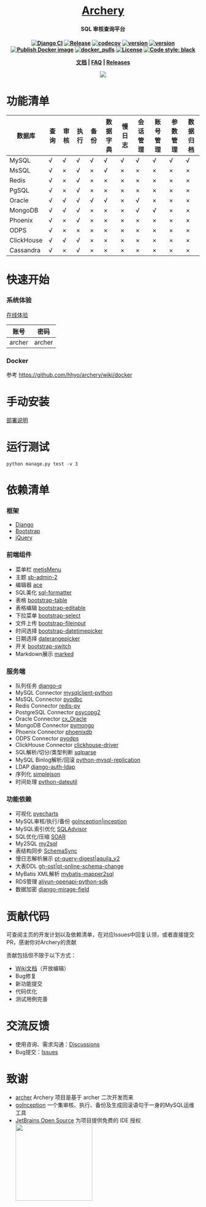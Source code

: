 <div align="center">

# <a href="https://archerydms.com/" target="_blank" rel="noopener noreferrer">Archery</a>
<h4> SQL 审核查询平台<h4>

[![Django CI](https://github.com/hhyo/Archery/actions/workflows/django.yml/badge.svg)](https://github.com/hhyo/Archery/actions/workflows/django.yml)
[![Release](https://img.shields.io/github/release/hhyo/archery.svg)](https://github.com/hhyo/archery/releases/)
[![codecov](https://codecov.io/gh/hhyo/archery/branch/master/graph/badge.svg)](https://codecov.io/gh/hhyo/archery)
[![version](https://img.shields.io/pypi/pyversions/django)](https://img.shields.io/pypi/pyversions/django/)
[![version](https://img.shields.io/badge/django-4.1-brightgreen.svg)](https://docs.djangoproject.com/zh-hans/4.1/)
[![Publish Docker image](https://github.com/hhyo/Archery/actions/workflows/docker-image.yml/badge.svg)](https://github.com/hhyo/Archery/actions/workflows/docker-image.yml)
[![docker_pulls](https://img.shields.io/docker/pulls/hhyo/archery.svg)](https://hub.docker.com/r/hhyo/archery/)
[![License](https://img.shields.io/badge/License-Apache%202.0-blue.svg)](http://github.com/hhyo/archery/blob/master/LICENSE)
[![Code style: black](https://img.shields.io/badge/code%20style-black-000000.svg)](https://github.com/psf/black)

[文档](https://archerydms.com/) | [FAQ](https://github.com/hhyo/archery/wiki/FAQ) | [Releases](https://github.com/hhyo/archery/releases/)

![](https://github.com/hhyo/Archery/wiki/images/dashboard.png)

</div>

功能清单
====

| 数据库        | 查询 | 审核 | 执行 | 备份 | 数据字典 | 慢日志 | 会话管理 | 账号管理 | 参数管理 | 数据归档 |
|------------| --- | --- | --- | --- | --- | --- | --- | --- | --- | --- |
| MySQL      | √ | √ | √ | √ | √ | √ | √ | √ | √ | √ |
| MsSQL      | √ | × | √ | × | √ | × | × | × | × | × |
| Redis      | √ | × | √ | × | × | × | × | × | × | × |
| PgSQL      | √ | × | √ | × | × | × | × | × | × | × |
| Oracle     | √ | √ | √ | √ | √ | × | √  | × | × | × |
| MongoDB    | √ | √  | √  | × | × | × | √  | √ | × | × |
| Phoenix    | √ | ×  | √  | × | × | × | × | × | × | × |
| ODPS       | √ | ×  | ×  | × | × | × | × | × | × | × |
| ClickHouse | √ | √  | √  | × | × | × | × | × | × | × |
| Cassandra  | √ | ×  | √  | × | × | × | × | × | × | × |



快速开始
===============
### 系统体验
[在线体验](https://demo.archerydms.com)

| 账号 | 密码 |
| --- | --- |
| archer | archer |

### Docker
参考 https://github.com/hhyo/archery/wiki/docker 

手动安装
===============
[部署说明](https://github.com/hhyo/archery/wiki/manual)

运行测试
===============
```
python manage.py test -v 3
```

依赖清单
===============
### 框架
- [Django](https://github.com/django/django)
- [Bootstrap](https://github.com/twbs/bootstrap)
- [jQuery](https://github.com/jquery/jquery)
### 前端组件
- 菜单栏 [metisMenu](https://github.com/onokumus/metismenu)
- 主题 [sb-admin-2](https://github.com/BlackrockDigital/startbootstrap-sb-admin-2)
- 编辑器 [ace](https://github.com/ajaxorg/ace)
- SQL美化 [sql-formatter](https://github.com/zeroturnaround/sql-formatter)
- 表格  [bootstrap-table](https://github.com/wenzhixin/bootstrap-table)
- 表格编辑  [bootstrap-editable](https://github.com/vitalets/x-editable)
- 下拉菜单 [bootstrap-select](https://github.com/snapappointments/bootstrap-select)
- 文件上传 [bootstrap-fileinput](https://github.com/kartik-v/bootstrap-fileinput)
- 时间选择  [bootstrap-datetimepicker](https://github.com/smalot/bootstrap-datetimepicker)
- 日期选择  [daterangepicker](https://github.com/dangrossman/daterangepicker)
- 开关  [bootstrap-switch](https://github.com/Bttstrp/bootstrap-switch)
- Markdown展示  [marked](https://github.com/markedjs/marked)
### 服务端
- 队列任务 [django-q](https://github.com/Koed00/django-q)
- MySQL Connector [mysqlclient-python](https://github.com/PyMySQL/mysqlclient-python)
- MsSQL Connector [pyodbc](https://github.com/mkleehammer/pyodbc)
- Redis Connector [redis-py](https://github.com/andymccurdy/redis-py)
- PostgreSQL Connector [psycopg2](https://github.com/psycopg/psycopg2)
- Oracle Connector [cx_Oracle](https://github.com/oracle/python-cx_Oracle)
- MongoDB Connector [pymongo](https://github.com/mongodb/mongo-python-driver)
- Phoenix Connector [phoenixdb](https://github.com/lalinsky/python-phoenixdb)
- ODPS Connector [pyodps](https://github.com/aliyun/aliyun-odps-python-sdk)
- ClickHouse Connector [clickhouse-driver](https://github.com/mymarilyn/clickhouse-driver)
- SQL解析/切分/类型判断 [sqlparse](https://github.com/andialbrecht/sqlparse)
- MySQL Binlog解析/回滚 [python-mysql-replication](https://github.com/noplay/python-mysql-replication)
- LDAP [django-auth-ldap](https://github.com/django-auth-ldap/django-auth-ldap)
- 序列化 [simplejson](https://github.com/simplejson/simplejson)
- 时间处理 [python-dateutil](https://github.com/paxan/python-dateutil)
### 功能依赖
- 可视化 [pyecharts](https://github.com/pyecharts/pyecharts)
- MySQL审核/执行/备份 [goInception](https://github.com/hanchuanchuan/goInception)|[inception](https://github.com/hhyo/inception)
- MySQL索引优化 [SQLAdvisor](https://github.com/Meituan-Dianping/SQLAdvisor)
- SQL优化/压缩 [SOAR](https://github.com/XiaoMi/soar)
- My2SQL [my2sql](https://github.com/liuhr/my2sql)
- 表结构同步 [SchemaSync](https://github.com/hhyo/SchemaSync)
- 慢日志解析展示 [pt-query-digest](https://www.percona.com/doc/percona-toolkit/3.0/pt-query-digest.html)|[aquila_v2](https://github.com/thinkdb/aquila_v2)
- 大表DDL [gh-ost](https://github.com/github/gh-ost)|[pt-online-schema-change](https://www.percona.com/doc/percona-toolkit/3.0/pt-online-schema-change.html)
- MyBatis XML解析 [mybatis-mapper2sql](https://github.com/hhyo/mybatis-mapper2sql)
- RDS管理 [aliyun-openapi-python-sdk](https://github.com/aliyun/aliyun-openapi-python-sdk)
- 数据加密 [django-mirage-field](https://github.com/luojilab/django-mirage-field)


贡献代码
===============
可查阅主页的开发计划以及依赖清单，在对应Issues中回复认领，或者直接提交PR，感谢你对Archery的贡献

贡献包括但不限于以下方式：
- [Wiki文档](https://github.com/hhyo/Archery/wiki)（开放编辑）
- Bug修复
- 新功能提交
- 代码优化
- 测试用例完善

交流反馈
===============
- 使用咨询、需求沟通：[Discussions](https://github.com/hhyo/Archery/discussions)
- Bug提交：[Issues](https://github.com/hhyo/archery/issues)

致谢
===============
- [archer](https://github.com/jly8866/archer) Archery 项目是基于 archer 二次开发而来
- [goInception](https://github.com/hanchuanchuan/goInception) 一个集审核、执行、备份及生成回滚语句于一身的MySQL运维工具
- [JetBrains Open Source](https://www.jetbrains.com/zh-cn/opensource/?from=archery) 为项目提供免费的 IDE 授权  
  [<img src="https://resources.jetbrains.com/storage/products/company/brand/logos/jb_beam.png" width="200"/>](https://www.jetbrains.com/opensource/)

